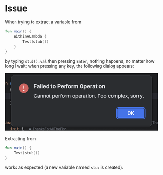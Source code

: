 # Issue

When trying to extract a variable from

```kotlin
fun main() {
    WithinALambda {
        Test(stub())
    }
}
```

by typing `stub().val` then pressing `Enter`, nothing happens, no matter how long I wait; when pressing any key, the following dialog appears:

![dialog.png](dialog.png)

Extracting from

```kotlin
fun main() { 
    Test(stub())
}
```

works as expected (a new variable named `stub` is created).